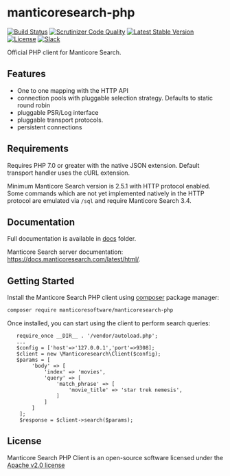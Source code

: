 manticoresearch-php
===================

[![Build Status](https://travis-ci.org/manticoresoftware/manticoresearch-php.svg?branch=master)](https://travis-ci.org/manticoresoftware/manticoresearch-php)
[![Scrutinizer Code Quality](https://scrutinizer-ci.com/g/manticoresoftware/manticoresearch-php/badges/quality-score.png?b=master)](https://scrutinizer-ci.com/g/manticoresoftware/manticoresearch-php/?branch=master)
[![Latest Stable Version](https://poser.pugx.org/manticoresoftware/manticoresearch-php/v/stable)](https://packagist.org/packages/manticoresoftware/manticoresearch-php)
[![License](https://poser.pugx.org/manticoresoftware/manticoresearch-php/license)](https://packagist.org/packages/manticoresoftware/manticoresearch-php)
[![Slack][slack-badge]][slack-url]

Official PHP client for Manticore Search.


Features
--------
- One to one mapping with the HTTP  API
- connection pools with pluggable selection strategy. Defaults to static round robin
- pluggable PSR/Log interface
- pluggable transport protocols.
- persistent connections


Requirements
------------

Requires PHP 7.0 or greater with the native JSON extension. Default transport handler uses the cURL extension.

Minimum Manticore Search version is 2.5.1 with HTTP protocol enabled.
Some commands which are not yet implemented natively in the HTTP protocol are emulated via `/sql` and require Manticore Search 3.4. 

Documentation
-------------

Full documentation is available in  [docs](docs) folder.

Manticore Search server documentation: https://docs.manticoresearch.com/latest/html/.


Getting Started
---------------

Install the Manticore Search PHP client using [composer](https://getcomposer.org) package manager: 

```bash
composer require manticoresoftware/manticoresearch-php
```

Once installed, you can start using the client to perform search queries:

```
   require_once __DIR__ . '/vendor/autoload.php';
   ...
   $config = ['host'=>'127.0.0.1','port'=>9308];
   $client = new \Manticoresearch\Client($config);
   $params = [
        'body' => [
            'index' => 'movies',
            'query' => [
                'match_phrase' => [
                    'movie_title' => 'star trek nemesis',
                ]
            ]
        ]
    ];
    $response = $client->search($params);
```


License
-------
Manticore Search PHP Client is an open-source software licensed under the [Apache v2.0 license](LICENSE.txt)


[slack-url]: https://slack.manticoresearch.com/
[slack-badge]:  https://img.shields.io/badge/Slack-join%20chat-green.svg